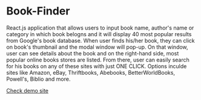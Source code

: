 # Book-Finder

React.js application that allows users to input book name, author's name or category in which book belogns and it will display 40 most popular results from Google's book database. When user finds his/her book, they can click on book's thumbnail and the modal window will pop-up. On that window, user can see details about the book and on the right-hand side, most popular online books stores are listed. From there, user can easily search for his books on any of these sites with just ONE CLICK. Options inculde sites like Amazon, eBay, Thriftbooks, Abebooks, BetterWorldBooks, Powell's, Biblio and more.


<a href="http://book-finder.42web.io/" target="_blank">Check demo site</a>
